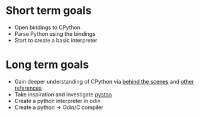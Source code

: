 # Short term goals

* Open bindings to CPython
* Parse Python using the bindings
* Start to create a basic interpreter

# Long term goals 

* Gain deeper understanding of CPython via [behind the scenes](https://tenthousandmeters.com/blog/python-behind-the-scenes-1-how-the-cpython-vm-works/) and [other references](https://github.com/brunocampos01/understanding-the-python-ecosystem)
* Take inspiration and investigate [pyston](https://github.com/pyston/pyston)
* Create a python interpreter in odin
* Create a python -> Odin/C compiler 